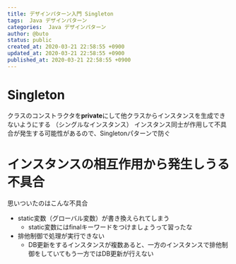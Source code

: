```yaml
---
title: デザインパターン入門 Singleton
tags:  Java デザインパターン
categories:  Java デザインパターン
author: @buto
status: public
created_at: 2020-03-21 22:58:55 +0900
updated_at: 2020-03-21 22:58:55 +0900
published_at: 2020-03-21 22:58:55 +0900
---
```

# Singleton
クラスのコンストラクタを**private**にして他クラスからインスタンスを生成できないようにする
（シングルなインスタンス）
インスタンス同士が作用して不具合が発生する可能性があるので、Singletonパターンで防ぐ
# インスタンスの相互作用から発生しうる不具合
思いついたのはこんな不具合
- static変数（グローバル変数）が書き換えられてしまう
    - static変数にはfinalキーワードをつけましょうって習ったな
- 排他制御で処理が実行できない
    - DB更新をするインスタンスが複数あると、一方のインスタンスで排他制御をしていてもう一方ではDB更新が行えない
